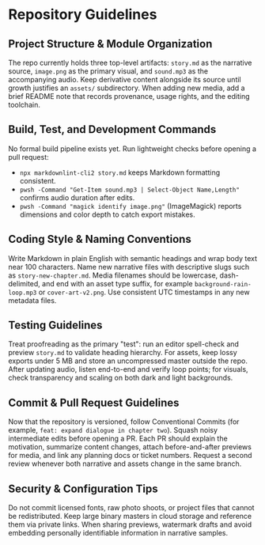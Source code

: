 # Repository Guidelines

## Project Structure & Module Organization
The repo currently holds three top-level artifacts: `story.md` as the narrative source, `image.png` as the primary visual, and `sound.mp3` as the accompanying audio. Keep derivative content alongside its source until growth justifies an `assets/` subdirectory. When adding new media, add a brief README note that records provenance, usage rights, and the editing toolchain.

## Build, Test, and Development Commands
No formal build pipeline exists yet. Run lightweight checks before opening a pull request:
- `npx markdownlint-cli2 story.md` keeps Markdown formatting consistent.
- `pwsh -Command "Get-Item sound.mp3 | Select-Object Name,Length"` confirms audio duration after edits.
- `pwsh -Command "magick identify image.png"` (ImageMagick) reports dimensions and color depth to catch export mistakes.

## Coding Style & Naming Conventions
Write Markdown in plain English with semantic headings and wrap body text near 100 characters. Name new narrative files with descriptive slugs such as `story-new-chapter.md`. Media filenames should be lowercase, dash-delimited, and end with an asset type suffix, for example `background-rain-loop.mp3` or `cover-art-v2.png`. Use consistent UTC timestamps in any new metadata files.

## Testing Guidelines
Treat proofreading as the primary "test": run an editor spell-check and preview `story.md` to validate heading hierarchy. For assets, keep lossy exports under 5 MB and store an uncompressed master outside the repo. After updating audio, listen end-to-end and verify loop points; for visuals, check transparency and scaling on both dark and light backgrounds.

## Commit & Pull Request Guidelines
Now that the repository is versioned, follow Conventional Commits (for example, `feat: expand dialogue in chapter two`). Squash noisy intermediate edits before opening a PR. Each PR should explain the motivation, summarize content changes, attach before-and-after previews for media, and link any planning docs or ticket numbers. Request a second review whenever both narrative and assets change in the same branch.

## Security & Configuration Tips
Do not commit licensed fonts, raw photo shoots, or project files that cannot be redistributed. Keep large binary masters in cloud storage and reference them via private links. When sharing previews, watermark drafts and avoid embedding personally identifiable information in narrative samples.
